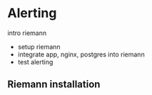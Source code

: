 # Alerting

intro riemann

* setup riemann
* integrate app, nginx, postgres into riemann
* test alerting


## Riemann installation
